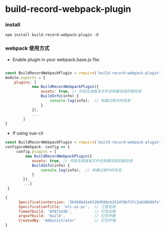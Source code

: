 # build-record-webpack-plugin
### install 
``` shell
npm install build-record-webpack-plugin -D
```

### webpack  使用方式

* Enable plugin in your webpack.base.js file:

``` javascript

const BuildRecordWebpackPlugin = require('build-record-webpack-plugin')   
module.exports = {
    plugins: [
            new BuildRecordWebpackPlugin({
                assets: true, // 开启生成版本文件在构建完成的根目录
                BuildInfo(info) {
                    console.log(info);  // 构建过程中的信息
                }
            }),
        	...
        ]
}
```

* If using vue-cli

``` javascript
const BuildRecordWebpackPlugin = require('build-record-webpack-plugin')  
configureWebpack: config => {
     config.plugins = [ 
         new BuildRecordWebpackPlugin({
            assets: true, // 开启生成版本文件在构建完成的根目录
            BuildInfo(info) {
                console.log(info);  // 构建过程中的信息
            }
        }),
     	...]
 }
```



``` javascript
{ 
      SpecificationVersion: '5b508b41e4320d580cb1524f6bf37c2ab50b89fe',  // git hash
      SpecificationTitle: 'elc-ui-pc',  // 工程名称
      Timeofbuild: '07071436',          // 打包日期
      argvofbuild: 'build',			    // 打包参数
      CreatedBy: 'Administrator'        // 打包环境
}
```

